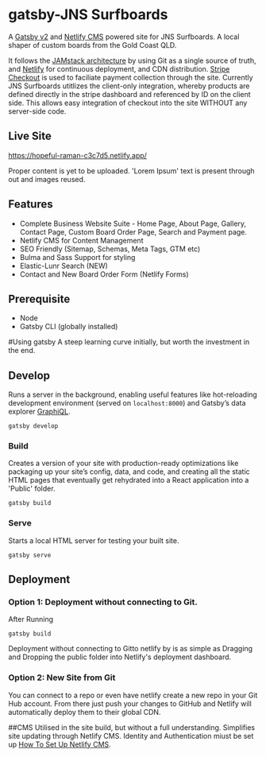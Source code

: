 # gatsby-JNS Surfboards
A [Gatsby v2](https://www.gatsbyjs.org/) and [Netlify CMS](https://www.netlifycms.org) powered site for JNS Surfboards.  A local shaper of custom boards from the Gold Coast QLD.  

It follows the [JAMstack architecture](https://jamstack.org) by using Git as a single source of truth, and [Netlify](https://www.netlify.com) for continuous deployment, and CDN distribution.   [Stripe Checkout](https://stripe.com/en-au/payments/checkout) is used to faciliate payment collection through the site.  Currently JNS Surfboards utitlizes the client-only integration, whereby products are defined directly in the stripe dashboard and referenced by ID on the client side. This allows easy integration of checkout into the site WITHOUT any server-side code.

## Live Site
https://hopeful-raman-c3c7d5.netlify.app/

Proper content is yet to be uploaded.  'Lorem Ipsum' text is present through out and images reused.

## Features
* Complete Business Website Suite - Home Page, About Page, Gallery, Contact Page, Custom Board Order Page, Search and Payment page.
* Netlify CMS for Content Management
* SEO Friendly (Sitemap, Schemas, Meta Tags, GTM etc)
* Bulma and Sass Support for styling
* Elastic-Lunr Search (NEW)
* Contact and New Board Order Form (Netlify Forms)

## Prerequisite
* Node
* Gatsby CLI (globally installed)


#Using gatsby
A steep learning curve initially, but worth the investment in the end.

## Develop
Runs a server in the background, enabling useful features like hot-reloading development environment (served on `localhost:8000`) and Gatsby’s data explorer [GraphiQL](https://www.gatsbyjs.org/docs/running-queries-with-graphiql/).
```shell
gatsby develop
```

### Build
Creates a version of your site with production-ready optimizations like packaging up your site’s config, data, and code, and creating all the static HTML pages that eventually get rehydrated into a React application into a 'Public' folder.  
```shell
gatsby build
```

### Serve
Starts a local HTML server for testing your built site.
```shell
gatsby serve
```


## Deployment
### Option 1: Deployment without connecting to Git.
After Running
```shell
gatsby build
```
Deployment without connecting to Gitto netlify by is as simple as Dragging and Dropping the public folder into Netlify's deployment dashboard.

### Option 2: New Site from Git

You can connect to a repo or even have netlify create a new repo in your Git Hub account. From there just push your changes to GitHub and Netlify will automatically deploy them to their global CDN.


##CMS
Utilised in the site build, but without a full understanding.  Simplifies site updating through Netlify CMS. Identity and Authentication miust be set up [How To Set Up Netlify CMS](https://www.netlifycms.org/docs/add-to-your-site/).
